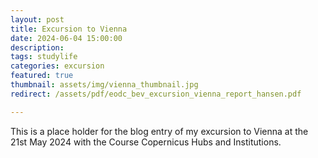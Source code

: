 ```yaml
---
layout: post
title: Excursion to Vienna
date: 2024-06-04 15:00:00
description: 
tags: studylife
categories: excursion
featured: true
thumbnail: assets/img/vienna_thumbnail.jpg
redirect: /assets/pdf/eodc_bev_excursion_vienna_report_hansen.pdf

---
```

This is a place holder for the blog entry of my excursion to Vienna at the 21st May 2024 with the Course Copernicus Hubs and Institutions. 




